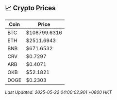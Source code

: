 ## 📈 Crypto Prices

| Coin | Price |
| ---- | ----- |
| BTC | $108799.6316 |
| ETH | $2511.6943 |
| BNB | $671.6532 |
| CRV | $0.7297 |
| ARB | $0.4071 |
| OKB | $52.1821 |
| DOGE | $0.2303 |

_Last Updated: 2025-05-22 04:00:02.901 +0800 HKT_
